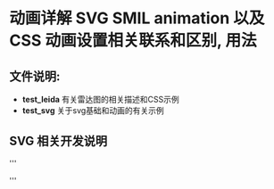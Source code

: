 # 动画详解 SVG SMIL animation 以及 CSS 动画设置相关联系和区别, 用法

## 文件说明:
 - **test_leida** 有关雷达图的相关描述和CSS示例
 - **test_svg** 关于svg基础和动画的有关示例

## SVG 相关开发说明
'''

'''
